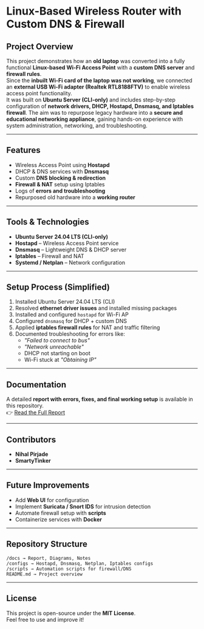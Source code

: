 # Linux-Based Wireless Router with Custom DNS & Firewall

##  Project Overview
This project demonstrates how an **old laptop** was converted into a fully functional **Linux-based Wi-Fi Access Point** with a **custom DNS server** and **firewall rules**.  
Since the **inbuilt Wi-Fi card of the laptop was not working**, we connected an **external USB Wi-Fi adapter (Realtek RTL8188FTV)** to enable wireless access point functionality.  
It was built on **Ubuntu Server (CLI-only)** and includes step-by-step configuration of **network drivers, DHCP, Hostapd, Dnsmasq, and Iptables firewall**.
The aim was to repurpose legacy hardware into a **secure and educational networking appliance**, gaining hands-on experience with system administration, networking, and troubleshooting.

---

##  Features
- Wireless Access Point using **Hostapd**
- DHCP & DNS services with **Dnsmasq**
- Custom **DNS blocking & redirection**
- **Firewall & NAT** setup using Iptables
- Logs of **errors and troubleshooting**
- Repurposed old hardware into a **working router**

---

##  Tools & Technologies
- **Ubuntu Server 24.04 LTS (CLI-only)**
- **Hostapd** – Wireless Access Point service
- **Dnsmasq** – Lightweight DNS & DHCP server
- **Iptables** – Firewall and NAT
- **Systemd / Netplan** – Network configuration

---

##  Setup Process (Simplified)
1. Installed Ubuntu Server 24.04 LTS (CLI)  
2. Resolved **ethernet driver issues** and installed missing packages  
3. Installed and configured `hostapd` for Wi-Fi AP  
4. Configured `dnsmasq` for DHCP + custom DNS  
5. Applied **iptables firewall rules** for NAT and traffic filtering  
6. Documented troubleshooting for errors like:  
   - *"Failed to connect to bus"*  
   - *"Network unreachable"*  
   - DHCP not starting on boot  
   - Wi-Fi stuck at *"Obtaining IP"*  

---

##  Documentation
A detailed **report with errors, fixes, and final working setup** is available in this repository.  
👉 [Read the Full Report](./Report.md)  

---

##  Contributors
- **Nihal Pirjade**  
- **SmartyTinker**   

---

##  Future Improvements
- Add **Web UI** for configuration  
- Implement **Suricata / Snort IDS** for intrusion detection  
- Automate firewall setup with **scripts**  
- Containerize services with **Docker**  

---

##  Repository Structure
```
/docs → Report, Diagrams, Notes
/configs → Hostapd, Dnsmasq, Netplan, Iptables configs
/scripts → Automation scripts for firewall/DNS
README.md → Project overview
```
---

##  License
This project is open-source under the **MIT License**.  
Feel free to use and improve it!  
